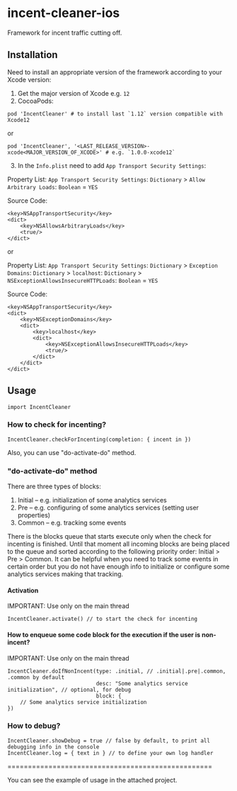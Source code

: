 # incent-cleaner-ios

Framework for incent traffic cutting off.

## Installation

Need to install an appropriate version of the framework according to your Xcode version:
1) Get the major version of Xcode e.g. `12`
2) CocoaPods:

```
pod 'IncentCleaner' # to install last `1.12` version compatible with Xcode12
```

or

```
pod 'IncentCleaner', '<LAST_RELEASE_VERSION>-xcode<MAJOR_VERSION_OF_XCODE>' # e.g. `1.0.0-xcode12`
```

3) In the `Info.plist` need to add `App Transport Security Settings`:

Property List:
`App Transport Security Settings`: `Dictionary` > `Allow Arbitrary Loads`: `Boolean` = `YES`

Source Code:
```
<key>NSAppTransportSecurity</key>
<dict>
    <key>NSAllowsArbitraryLoads</key>
    <true/>
</dict>
```

or

Property List:
`App Transport Security Settings`: `Dictionary` > `Exception Domains`: `Dictionary` > `localhost`: `Dictionary` > `NSExceptionAllowsInsecureHTTPLoads`: `Boolean` = `YES`

Source Code:
```
<key>NSAppTransportSecurity</key>
<dict>
    <key>NSExceptionDomains</key>
    <dict>
        <key>localhost</key>
        <dict>
            <key>NSExceptionAllowsInsecureHTTPLoads</key>
            <true/>
        </dict>
    </dict>
</dict>
```

## Usage

```
import IncentCleaner
```

### How to check for incenting?

```
IncentCleaner.checkForIncenting(completion: { incent in })
```

Also, you can use "do-activate-do" method.

### "do-activate-do" method

There are three types of blocks:
1) Initial – e.g. initialization of some analytics services
2) Pre – e.g. configuring of some analytics services (setting user properties)
3) Common – e.g. tracking some events

There is the blocks queue that starts execute only when the check for incenting is finished.
Until that moment all incoming blocks are being placed to the queue and sorted according to the following priority order: Initial > Pre > Common.
It can be helpful when you need to track some events in certain order but you do not have enough info to initialize or configure some analytics services making that tracking.

#### Activation

IMPORTANT: Use only on the main thread
```
IncentCleaner.activate() // to start the check for incenting 
```

#### How to enqueue some code block for the execution if the user is non-incent?

IMPORTANT: Use only on the main thread
```
IncentCleaner.doIfNonIncent(type: .initial, // .initial|.pre|.common, .common by default
                            desc: "Some analytics service initialization", // optional, for debug
                            block: {
    // Some analytics service initialization
})
```

### How to debug?

```
IncentCleaner.showDebug = true // false by default, to print all debugging info in the console
IncentCleaner.log = { text in } // to define your own log handler 
```

==================================================

You can see the example of usage in the attached project.
